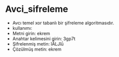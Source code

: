 # Avci_sifreleme
* Avcı temel xor tabanlı bir şifreleme algoritmasıdır.
* kullanımı:
* Metni girin: ekrem
* Anahtar kelimesini girin: 3gp7t
* Şifrelenmiş metin:  ǐǞǇǐǘ
* Çözülmüş metin:  ekrem
